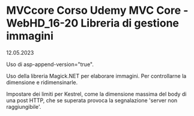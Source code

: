 # MVCcore Corso Udemy MVC Core - WebHD_16-20 Libreria di gestione immagini
12.05.2023

Uso di asp-append-version="true".

Uso della libreria Magick.NET per elaborare immagini.
Per controllarne la dimensione e ridimensinarle.

Impostare dei limiti per Kestrel,
come la dimensione massima del body di una post HTTP,
che se superata provoca la segnalazione 'server non raggiungibile'.